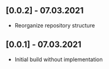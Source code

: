 ## [0.0.2] - 07.03.2021

* Reorganize repository structure

## [0.0.1] - 07.03.2021

* Initial build without implementation
